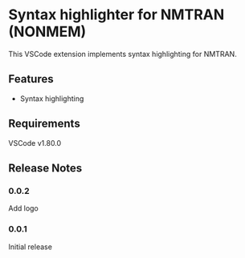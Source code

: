 # Syntax highlighter for NMTRAN (NONMEM)

This VSCode extension implements syntax highlighting for NMTRAN.

## Features

* Syntax highlighting

## Requirements

VSCode v1.80.0

## Release Notes

### 0.0.2

Add logo

### 0.0.1

Initial release
